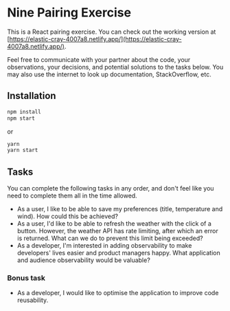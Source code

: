 # Nine Pairing Exercise

This is a React pairing exercise. You can check out the working version at [https://elastic-cray-4007a8.netlify.app/](https://elastic-cray-4007a8.netlify.app/).

Feel free to communicate with your partner about the code, your observations, your decisions, and potential solutions to the tasks below. You may also use the internet to look up documentation, StackOverflow, etc.

## Installation

```sh
npm install
npm start
```

or

```sh
yarn
yarn start
```

## Tasks

You can complete the following tasks in any order, and don't feel like you need to complete them all in the time allowed.

* As a user, I like to be able to save my preferences (title, temperature and wind). How could this be achieved?
* As a user, I'd like to be able to refresh the weather with the click of a button. However, the weather API has rate limiting, after which an error is returned. What can we do to prevent this limit being exceeded?
* As a developer, I'm interested in adding observability to make developers' lives easier and product managers happy. What application and audience observability would be valuable?

### Bonus task

* As a developer, I would like to optimise the application to improve code reusability.